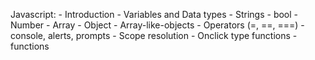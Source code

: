 Javascript:
	- Introduction
	- Variables and Data types
		- Strings
		- bool
		- Number
		- Array
		- Object
		- Array-like-objects
	- Operators (=, ==, ===)
	- console, alerts, prompts
	- Scope resolution
	- Onclick type functions
	- functions